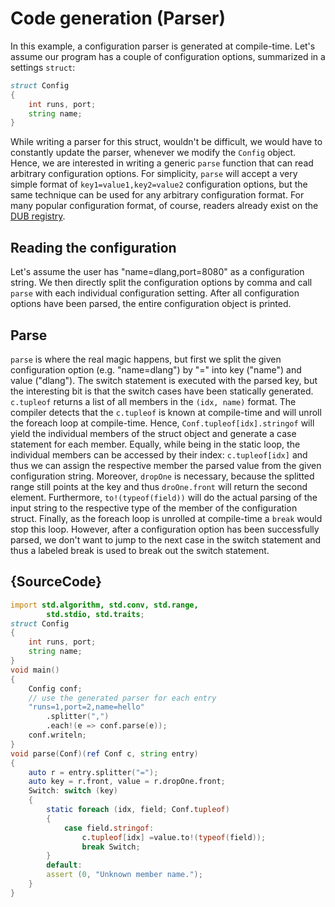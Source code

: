 # Code generation (Parser)

In this example, a configuration parser is generated at compile-time.
Let's assume our program has a couple of configuration options,
summarized in a settings `struct`:

```d
struct Config
{
    int runs, port;
    string name;
}
```

While writing a parser for this struct, wouldn't be difficult, we would have to
constantly update the parser, whenever we modify the `Config` object.
Hence, we are interested in writing a generic `parse` function that can
read arbitrary configuration options. For simplicity, `parse` will accept
a very simple format of `key1=value1,key2=value2` configuration options, but the same technique
can be used for any arbitrary configuration format. For many popular
configuration format, of course, readers already exist on the [DUB registry](https://code.dlang.org).

Reading the configuration
-------------------------

Let's assume the user has "name=dlang,port=8080" as a configuration string.
We then directly split the configuration options by comma and call `parse` with each
individual configuration setting.
After all configuration options have been parsed, the entire configuration
object is printed.

Parse
-----

`parse` is where the real magic happens, but first we split the given configuration option
(e.g. "name=dlang") by "=" into key ("name") and value ("dlang").
The switch statement is executed with the parsed key, but the interesting bit is that
the switch cases have been statically generated. `c.tupleof` returns a list of all members
in the `(idx, name)` format. The compiler detects that the `c.tupleof` is known at compile-time
and will unroll the foreach loop at compile-time.
Hence, `Conf.tupleof[idx].stringof` will yield the individual members of the struct object
and generate a case statement for each member.
Equally, while being in the static loop, the individual members can be accessed by their index:
`c.tupleof[idx]` and thus we can assign the respective member the parsed value from the given
configuration string. Moreover, `dropOne` is necessary, because the splitted range still
points at the key and thus `droOne.front` will return the second element.
Furthermore, `to!(typeof(field))` will do the actual parsing of the input string
to the respective type of the member of the configuration struct.
Finally, as the foreach loop is unrolled at compile-time a `break` would stop this loop.
However, after a configuration option has been successfully parsed, we don't want to jump
to the next case in the switch statement and thus a labeled break is used to break out the
switch statement.


## {SourceCode}

```d
import std.algorithm, std.conv, std.range,
        std.stdio, std.traits;
struct Config
{
    int runs, port;
    string name;
}
void main()
{
    Config conf;
    // use the generated parser for each entry
    "runs=1,port=2,name=hello"
        .splitter(",")
        .each!(e => conf.parse(e));
    conf.writeln;
}
void parse(Conf)(ref Conf c, string entry)
{
    auto r = entry.splitter("=");
    auto key = r.front, value = r.dropOne.front;
    Switch: switch (key)
    {
        static foreach (idx, field; Conf.tupleof)
        { 
            case field.stringof:
                c.tupleof[idx] =value.to!(typeof(field));
                break Switch;
        }
        default:
        assert (0, "Unknown member name.");
    }
}
```
